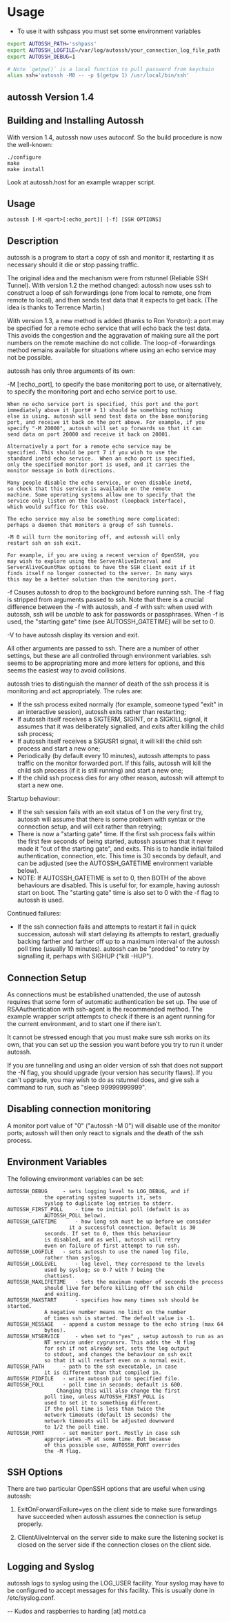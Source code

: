 # Usage
* To use it with sshpass you must set some environment variables

```bash
export AUTOSSH_PATH='sshpass'
export AUTOSSH_LOGFILE=/var/log/autossh/your_connection_log_file_path
export AUTOSSH_DEBUG=1
```

```bash
# Note `getpw()` is a local function to pull password from keychain
alias ssh='autossh -M0 -- -p $(getpw 1) /usr/local/bin/ssh'
```


autossh Version 1.4
-------------------

Building and Installing Autossh
--------------------------------

With version 1.4, autossh now uses autoconf. So the build procedure
is now the well-known:

	./configure
	make
	make install

Look at autossh.host for an example wrapper script.


Usage
-----
	autossh [-M <port>[:echo_port]] [-f] [SSH OPTIONS]

Description
-----------

autossh is a program to start a copy of ssh and monitor it, restarting
it as necessary should it die or stop passing traffic.

The original idea and the mechanism were from rstunnel (Reliable SSH
Tunnel). With version 1.2 the method changed: autossh now uses ssh to
construct a loop of ssh forwardings (one from local to remote, one
from remote to local), and then sends test data that it expects to get
back. (The idea is thanks to Terrence Martin.) 

With version 1.3, a new method is added (thanks to Ron Yorston): a
port may be specified for a remote echo service that will echo back
the test data. This avoids the congestion and the aggravation of
making sure all the port numbers on the remote machine do not
collide. The loop-of -forwardings method remains available for
situations where using an echo service may not be possible.

autossh has only three arguments of its own:

 -M <port>[:echo_port], to specify the base monitoring port to use, or
	alternatively, to specify the monitoring port and echo service
	port to use. 

	When no echo service port is specified, this port and the port 
	immediately above it (port# + 1) should be something nothing 
	else is using. autossh will send test data on the base monitoring 
	port, and receive it back on the port above. For example, if you 
	specify "-M 20000", autossh will set up forwards so that it can 
	send data on port 20000 and receive it back on 20001.

	Alternatively a port for a remote echo service may be
	specified. This should be port 7 if you wish to use the
	standard inetd echo service.  When an echo port is specified,
	only the specified monitor port is used, and it carries the
	monitor message in both directions.

	Many people disable the echo service, or even disable inetd,
	so check that this service is available on the remote
	machine. Some operating systems allow one to specify that the
	service only listen on the localhost (loopback interface),
	which would suffice for this use.

	The echo service may also be something more complicated:
	perhaps a daemon that monitors a group of ssh tunnels.

	-M 0 will turn the monitoring off, and autossh will only
	restart ssh on ssh exit.

	For example, if you are using a recent version of OpenSSH, you 
	may wish to explore using the ServerAliveInterval and 
	ServerAliveCountMax options to have the SSH client exit if it 
	finds itself no longer connected to the server. In many ways 
	this may be a better solution than the monitoring port.

 -f     Causes autossh to drop to the background before running ssh. The
        -f flag is stripped from arguments passed to ssh. Note that there
        is a crucial difference between the -f with autossh, and -f
        with ssh: when used with autossh, ssh will be *unable* to ask for
        passwords or passphrases. When -f is used, the "starting gate"
        time (see AUTOSSH_GATETIME) will be set to 0.

 -V     to have autossh display its version and exit.

All other arguments are passed to ssh. There are a number of
other settings, but these are all controlled through environment
variables. ssh seems to be appropriating more and more letters for
options, and this seems the easiest way to avoid collisions.

autossh tries to distinguish the manner of death of the ssh process it
is monitoring and act appropriately. The rules are:

   - If the ssh process exited normally (for example, someone typed
     "exit" in an interactive session), autossh exits rather than 
     restarting;
   - If autossh itself receives a SIGTERM, SIGINT, or a SIGKILL
     signal, it assumes that it was deliberately signalled, and exits
     after killing the child ssh process;
   - If autossh itself receives a SIGUSR1 signal, it will kill the child
     ssh process and start a new one;
   - Periodically (by default every 10 minutes), autossh attempts to pass
     traffic on the monitor forwarded port. If this fails, autossh will
     kill the child ssh process (if it is still running) and start a new
     one; 
   - If the child ssh process dies for any other reason, autossh will
     attempt to start a new one.

Startup behaviour:

   - If the ssh session fails with an exit status of 1 on the very first 
     try, autossh will assume that there is some problem with syntax or
     the connection setup, and will exit rather than retrying;
   - There is now a "starting gate" time. If the first ssh process fails 
     within the first few seconds of being started, autossh assumes that 
     it never made it "out of the starting gate", and exits. This is to handle
     initial failed authentication, connection, etc. This time is 30 seconds
     by default, and can be adjusted (see the AUTOSSH_GATETIME environment
     variable below).
   - NOTE: If AUTOSSH_GATETIME is set to 0, then BOTH of the above
           behaviours are disabled. This is useful for, for example,
	   having autossh start on boot. The "starting gate" time is
	   also set to 0 with the -f flag to autossh is used.

Continued failures:

   - If the ssh connection fails and attempts to restart it fail in
     quick succession, autossh will start delaying its attempts to
     restart, gradually backing farther and farther off up to a
     maximum interval of the autossh poll time (usually 10 minutes).
     autossh can be "prodded" to retry by signalling it, perhaps with
     SIGHUP ("kill -HUP").

Connection Setup
----------------

As connections must be established unattended, the use of autossh
requires that some form of automatic authentication be set up. The use
of RSAAuthentication with ssh-agent is the recommended method. The
example wrapper script attempts to check if there is an agent running
for the current environment, and to start one if there isn't.

It cannot be stressed enough that you must make sure ssh works on its
own, that you can set up the session you want before you try to
run it under autossh.

If you are tunnelling and using an older version of ssh that does not
support the -N flag, you should upgrade (your version has security
flaws). If you can't upgrade, you may wish to do as rstunnel does, and
give ssh a command to run, such as "sleep 99999999999".

Disabling connection monitoring
-------------------------------

A monitor port value of "0" ("autossh -M 0") will disable use of
the monitor ports; autossh will then only react to signals and the
death of the ssh process.

Environment Variables
---------------------

The following environment variables can be set:

    AUTOSSH_DEBUG	  - sets logging level to LOG_DEBUG, and if
			    the operating system supports it, sets
			    syslog to duplicate log entries to stderr.
    AUTOSSH_FIRST_POLL	  - time to initial poll (default is as 
			    AUTOSSH_POLL below).
    AUTOSSH_GATETIME      - how long ssh must be up before we consider
	                    it a successful connection. Default is 30
			    seconds. If set to 0, then this behaviour
			    is disabled, and as well, autossh will retry
			    even on failure of first attempt to run ssh.
    AUTOSSH_LOGFILE	  - sets autossh to use the named log file,
			    rather than syslog.
    AUTOSSH_LOGLEVEL	  - log level, they correspond to the levels 
			    used by syslog; so 0-7 with 7 being the
			    chattiest.
    AUTOSSH_MAXLIFETIME   - Sets the maximum number of seconds the process 
			    should live for before killing off the ssh child 
			    and exiting.
    AUTOSSH_MAXSTART	  - specifies how many times ssh should be started.
			    A negative number means no limit on the number 
			    of times ssh is started. The default value is -1.
    AUTOSSH_MESSAGE	  - append a custom message to the echo string (max 64
			    bytes).
    AUTOSSH_NTSERVICE     - when set to "yes" , setup autossh to run as an 
			    NT service under cygrunsrv. This adds the -N flag
			    for ssh if not already set, sets the log output 
			    to stdout, and changes the behaviour on ssh exit 
			    so that it will restart even on a normal exit.
    AUTOSSH_PATH	  - path to the ssh executable, in case
			    it is different than that compiled in.
    AUTOSSH_PIDFILE	  - write autossh pid to specified file.
    AUTOSSH_POLL	  - poll time in seconds; default is 600.
    			    Changing this will also change the first
			    poll time, unless AUTOSSH_FIRST_POLL is
			    used to set it to something different.
			    If the poll time is less than twice the 
			    network timeouts (default 15 seconds) the 
			    network timeouts will be adjusted downward 
			    to 1/2 the poll time.
    AUTOSSH_PORT	  - set monitor port. Mostly in case ssh
			    appropriates -M at some time. But because
			    of this possible use, AUTOSSH_PORT overrides
			    the -M flag.

SSH Options
------------------

There are two particular OpenSSH options that are useful when using
autossh:

1) ExitOnForwardFailure=yes on the client side to make sure forwardings
have succeeded when autossh assumes the connection is setup properly.

2) ClientAliveInterval on the server side to make sure the listening
socket is closed on the server side if the connection closes on the
client side.

Logging and Syslog
------------------

autossh logs to syslog using the LOG_USER facility. Your syslog may
have to be configured to accept messages for this facility. This is
usually done in /etc/syslog.conf.

-- 
Kudos and raspberries to harding [at] motd.ca
